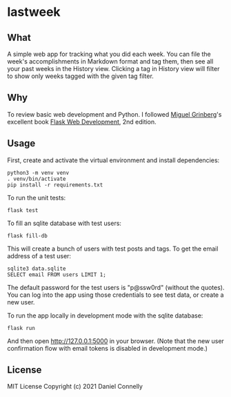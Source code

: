 # lastweek

## What

A simple web app for tracking what you did each week. You can file the week's
accomplishments in Markdown format and tag them, then see all your past weeks
in the History view. Clicking a tag in History view will filter to show only
weeks tagged with the given tag filter.

## Why

To review basic web development and Python. I followed [Miguel
Grinberg](https://blog.miguelgrinberg.com/)'s excellent book [Flask Web
Development](https://learning.oreilly.com/library/view/flask-web-development/9781491991725/), 2nd edition.

## Usage

First, create and activate the virtual environment and install dependencies:

    python3 -m venv venv
    . venv/bin/activate
    pip install -r requirements.txt

To run the unit tests:

    flask test

To fill an sqlite database with test users:

    flask fill-db

This will create a bunch of users with test posts and tags. To get the
email address of a test user:

    sqlite3 data.sqlite
    SELECT email FROM users LIMIT 1;

The default password for the test users is "p@ssw0rd" (without the quotes).
You can log into the app using those credentials to see test data, or create
a new user.

To run the app locally in development mode with the sqlite database:

    flask run

And then open http://127.0.0.1:5000 in your browser. (Note that the new user
confirmation flow with email tokens is disabled in development mode.)

## License

MIT License
Copyright (c) 2021 Daniel Connelly

